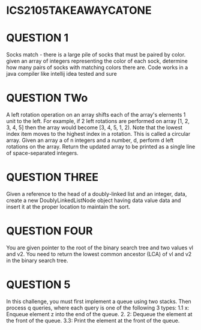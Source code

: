 # ICS2105TAKEAWAYCATONE

# QUESTION 1

Socks match - there is a large pile of socks that must be paired by color. given an array of integers representing the color of each sock, determine how many pairs of socks with matching colors there are.
Code works in a java compiler like intellij idea tested and sure

# QUESTION TWo

 A left rotation operation on an array shifts each of the array's elernents 1 unit to the left. For example, if 2 left rotations are performed on array [1, 2, 3, 4, 5] then the array would become [3, 4, 5, 1, 2). Note that the lowest index item moves to the highest index in a rotation. This is called a circular array.
 Given an array a of n integers and a number, d, perform d left rotations on the array. Return the updated array to be printed as a single line of space-separated integers.

# QUESTION THREE

 Given a reference to the head of a doubly-linked list and an integer, data, create a new DoublyLinkedListNode object having data value data and insert it at the proper location to maintain the sort.

# QUESTION FOUR

 You are given pointer to the root of the binary search tree and two values vl and v2. You need to return the lowest common ancestor (LCA) of vl and v2 in the binary search tree.

# QUESTION 5
 In this challenge, you must first implement a queue using two stacks. Then process q queries, where each query is one of the following 3 types:
 1.1 x: Enqueue element z into the end of the queue. 2. 2: Dequeue the element at the front of the queue. 3.3: Print the element at the front of the queue.
